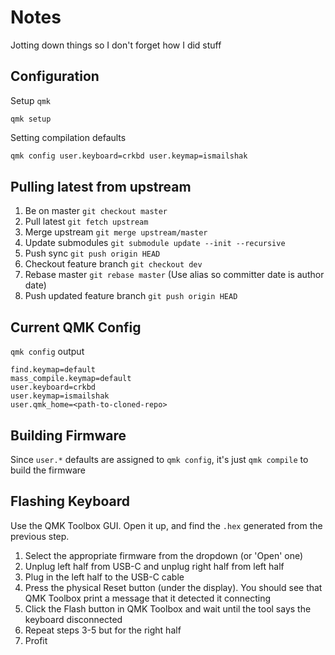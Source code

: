 # Notes

Jotting down things so I don't forget how I did stuff

## Configuration

Setup `qmk`

```
qmk setup
```

Setting compilation defaults

```bash
qmk config user.keyboard=crkbd user.keymap=ismailshak
```

## Pulling latest from upstream

1. Be on master `git checkout master`
2. Pull latest `git fetch upstream`
3. Merge upstream `git merge upstream/master`
4. Update submodules `git submodule update --init --recursive`
5. Push sync `git push origin HEAD`
6. Checkout feature branch `git checkout dev`
7. Rebase master `git rebase master` (Use alias so committer date is author date)
8. Push updated feature branch `git push origin HEAD`

## Current QMK Config

`qmk config` output

```shell
find.keymap=default
mass_compile.keymap=default
user.keyboard=crkbd
user.keymap=ismailshak
user.qmk_home=<path-to-cloned-repo>
```

## Building Firmware

Since `user.*` defaults are assigned to `qmk config`, it's just `qmk compile` to build the firmware

## Flashing Keyboard

Use the QMK Toolbox GUI. Open it up, and find the `.hex` generated from the previous step.

1. Select the appropriate firmware from the dropdown (or 'Open' one)
2. Unplug left half from USB-C and unplug right half from left half
3. Plug in the left half to the USB-C cable
4. Press the physical Reset button (under the display). You should see that QMK Toolbox print a message that it detected it connecting
5. Click the Flash button in QMK Toolbox and wait until the tool says the keyboard disconnected
6. Repeat steps 3-5 but for the right half
7. Profit

